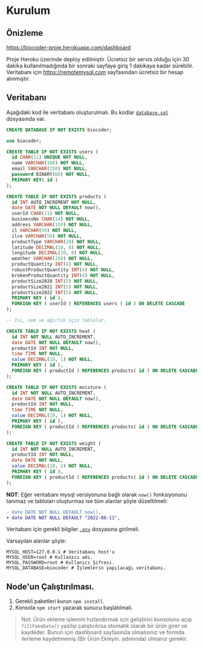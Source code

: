 # Kurulum

## Önizleme

https://biocoder-proje.herokuapp.com/dashboard

Proje Heroku üzerinde deploy edilmiştir. Ücretsiz bir servis olduğu için 30 dakika kullanılmadığında bir sonraki sayfaya giriş 1 dakikaya kadar sürebilir. Veritabanı için https://remotemysql.com sayfasından ücretsiz bir hesap alınmıştır.

## Veritabanı

Aşağıdaki kod ile veritabanı oluşturulmalı. Bu kodlar [`database.sql`](database.sql) dosyasında var.
```sql
CREATE DATABASE IF NOT EXISTS biocoder;

use biocoder;

CREATE TABLE IF NOT EXISTS users (
  id CHAR(11) UNIQUE NOT NULL,
  name VARCHAR(100) NOT NULL,
  email VARCHAR(150) NOT NULL,
  password BINARY(60) NOT NULL,
  PRIMARY KEY( id )
);

CREATE TABLE IF NOT EXISTS products (
  id INT AUTO_INCREMENT NOT NULL,
  date DATE NOT NULL DEFAULT now(),
  userId CHAR(11) NOT NULL,
  businessNo CHAR(14) NOT NULL,
  address VARCHAR(150) NOT NULL,
  il VARCHAR(50) NOT NULL,
  ilce VARCHAR(50) NOT NULL,
  productType VARCHAR(20) NOT NULL,
  latitude DECIMAL(10, 8) NOT NULL,
  longitude DECIMAL(10, 8) NOT NULL,
  weather VARCHAR(250) NOT NULL,
  productQuantity INT(4) NOT NULL,
  robustProductQuantity INT(4) NOT NULL,
  brokenProductQuantity INT(4) NOT NULL,
  productSize2020 INT(5) NOT NULL,
  productSize2021 INT(5) NOT NULL,
  productSize2022 INT(5) NOT NULL,
  PRIMARY KEY ( id ),
  FOREIGN KEY ( userId ) REFERENCES users ( id ) ON DELETE CASCADE
);

-- Isı, nem ve ağırlık için tablolar.

CREATE TABLE IF NOT EXISTS heat (
  id INT NOT NULL AUTO_INCREMENT,
  date DATE NOT NULL DEFAULT now(),
  productId INT NOT NULL,
  time TIME NOT NULL,
  value DECIMAL(10, 1) NOT NULL,
  PRIMARY KEY ( id ),
  FOREIGN KEY ( productId ) REFERENCES products( id ) ON DELETE CASCADE
);

CREATE TABLE IF NOT EXISTS moisture (
  id INT NOT NULL AUTO_INCREMENT,
  date DATE NOT NULL DEFAULT now(),
  productId INT NOT NULL,
  time TIME NOT NULL,
  value DECIMAL(10, 1) NOT NULL,
  PRIMARY KEY ( id ),
  FOREIGN KEY ( productId ) REFERENCES products( id ) ON DELETE CASCADE
);

CREATE TABLE IF NOT EXISTS weight (
  id INT NOT NULL AUTO_INCREMENT,
  productId INT NOT NULL,
  date DATE NOT NULL,
  value DECIMAL(10, 2) NOT NULL,
  PRIMARY KEY ( id ),
  FOREIGN KEY ( productId ) REFERENCES products( id ) ON DELETE CASCADE
);
```


**NOT**: Eğer veritabanı mysql versiyonuna bağlı olarak `now()` fonksiyonunu tanımaz ve tabloları oluşturmaz ise tüm alanlar şöyle düzeltilmeli:
```diff
- date DATE NOT NULL DEFAULT now(),
+ date DATE NOT NULL DEFAULT "2022-06-11",
```

Veritabanı için gerekli bilgiler [`.env`](.env) dosyasına girilmeli.

Varsayılan alanlar şöyle:
```env
MYSQL_HOST=127.0.0.1 # Veritabanı host'u
MYSQL_USER=root # Kullanıcı adı.
MYSQL_PASSWORD=root # Kullanıcı Şifresi.
MYSQL_DATABASE=biocoder # İşlemlerin yapılacağı veritabanı.
```

## Node'un Çalıştırılması.

1. Gerekli paketleri kurun `npm install`.
2. Konsola `npm start` yazarak sunucu başlatılmalı.


> Not: Ürün ekleme işlemini hızlandırmak için geliştirici konsolunu açıp `fillFakeData()` yazılıp çalıştırılırsa otomatik olarak bir ürün girer ve kaydeder. Bunun için dashboard sayfasında olmalısınız ve formda ilerleme kaydetmemiş (Bir Ürün Ekleyin.
 adımında) olmanız gerekir.

